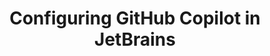 ---
title: Configuring GitHub Copilot in JetBrains
intro: 'ADD INTRO.'
versions:
  feature: 'copilot'
topics: 
  - Copilot
---